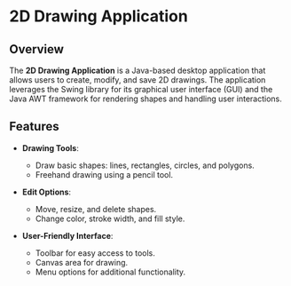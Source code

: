 # 2D Drawing Application

## Overview

The **2D Drawing Application** is a Java-based desktop application that allows users to create, modify, and save 2D drawings. The application leverages the Swing library for its graphical user interface (GUI) and the Java AWT framework for rendering shapes and handling user interactions.

## Features

- **Drawing Tools**:
  - Draw basic shapes: lines, rectangles, circles, and polygons.
  - Freehand drawing using a pencil tool.

- **Edit Options**:
  - Move, resize, and delete shapes.
  - Change color, stroke width, and fill style.

- **User-Friendly Interface**:
  - Toolbar for easy access to tools.
  - Canvas area for drawing.
  - Menu options for additional functionality.
